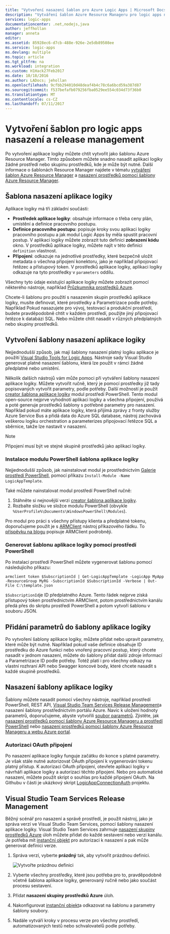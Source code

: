 ```yaml
---
title: "Vytvoření nasazení šablon pro Azure Logic Apps | Microsoft Docs"
description: "Vytváření šablon Azure Resource Manageru pro logic apps nasazení a release management"
services: logic-apps
documentationcenter: .net,nodejs,java
author: jeffhollan
manager: anneta
editor: 
ms.assetid: 85928ec6-d7cb-488e-926e-2e5db89508ee
ms.service: logic-apps
ms.devlang: multiple
ms.topic: article
ms.tgt_pltfrm: na
ms.workload: integration
ms.custom: H1Hack27Feb2017
ms.date: 10/18/2016
ms.author: LADocs; jehollan
ms.openlocfilehash: 9cfbb294010d48deaf4b4c78c6a6bcd59a387d87
ms.sourcegitcommit: f537befafb079256fba0529ee554c034d73f36b0
ms.translationtype: MT
ms.contentlocale: cs-CZ
ms.lasthandoff: 07/11/2017
---
```

# <a name="create-templates-for-logic-apps-deployment-and-release-management"></a>Vytvoření šablon pro logic apps nasazení a release management

Po vytvoření aplikace logiky můžete chtít vytvořit jako šablonu Azure Resource Manager.
Tímto způsobem můžete snadno nasadit aplikaci logiky žádné prostředí nebo skupinu prostředků, kde je může být nutné.
Další informace o šablonách Resource Manager najdete v tématu [vytváření šablon Azure Resource Manager](../azure-resource-manager/resource-group-authoring-templates.md) a [nasazení prostředků pomocí šablony Azure Resource Manager](../azure-resource-manager/resource-group-template-deploy.md).

## <a name="logic-app-deployment-template"></a>Šablona nasazení aplikace logiky

Aplikace logiky má tři základní součásti:

* **Prostředek aplikace logiky**: obsahuje informace o třeba ceny plán, umístění a definice pracovního postupu.
* **Definice pracovního postupu**: popisuje kroky svou aplikaci logiky pracovního postupu a jak modul Logic Apps by měla spustit pracovní postup.
V aplikaci logiky můžete zobrazit tuto definici **zobrazení kódu** okno.
V prostředků aplikace logiky, můžete najít v této definici `definition` vlastnost.
* **Připojení**: odkazuje na jednotlivé prostředky, které bezpečně uložit metadata o všechna připojení konektoru, jako je například připojovací řetězec a přístupový token.
V prostředků aplikace logiky, aplikaci logiky odkazuje na tyto prostředky v `parameters` oddílu.

Všechny tyto údaje existující aplikace logiky můžete zobrazit pomocí některého nástroje, například [Průzkumníka prostředků Azure](http://resources.azure.com).

Chcete-li šablonu pro použití s nasazením skupin prostředků aplikace logiky, musíte definovat, které prostředky a Parametrizace podle potřeby.
Například Pokud nasazujete pro vývoj, testovací a produkční prostředí, budete pravděpodobně chtít v každém prostředí, použijte jiný připojovací řetězce k databázi SQL.
Nebo můžete chtít nasadit v různých předplatných nebo skupiny prostředků.  

## <a name="create-a-logic-app-deployment-template"></a>Vytvoření šablony nasazení aplikace logiky

Nejjednodušší způsob, jak mají šablony nasazení platný logiku aplikace je použití [Visual Studio Tools for Logic Apps](logic-apps-deploy-from-vs.md).
Nástroje sady Visual Studio generovat platné nasazení šablonu, která lze použít v rámci žádné předplatné nebo umístění.

Několik dalších nástrojů vám může pomoci při vytváření šablony nasazení aplikace logiky.
Můžete vytvořit ručně, který je pomocí prostředky již tady popisovaných vytvořit parametry, podle potřeby.
Další možností je použít [creator šablona aplikace logiky](https://github.com/jeffhollan/LogicAppTemplateCreator) modul prostředí PowerShell. Tento modul open-source nejprve vyhodnotí aplikaci logiky a všechna připojení, používá a poté generuje prostředků šablony s potřebné parametry pro nasazení.
Například pokud máte aplikace logiky, která přijímá zprávy z fronty služby Azure Service Bus a přidá data do Azure SQL database, nástroj zachovává veškerou logiku orchestration a parameterizes připojovací řetězce SQL a sběrnice, takže lze nastavit v nasazení.

> [!NOTE]
> Připojení musí být ve stejné skupině prostředků jako aplikaci logiky.
>
>

### <a name="install-the-logic-app-template-powershell-module"></a>Instalace modulu PowerShell šablona aplikace logiky
Nejjednodušší způsob, jak nainstalovat modul je prostřednictvím [Galerie prostředí PowerShell](https://www.powershellgallery.com/packages/LogicAppTemplate/0.1), pomocí příkazu `Install-Module -Name LogicAppTemplate`.  

Také můžete nainstalovat modul prostředí PowerShell ručně:

1. Stáhněte si nejnovější verzi [creator šablona aplikace logiky](https://github.com/jeffhollan/LogicAppTemplateCreator/releases).  
2. Rozbalte složku ve složce modulu PowerShell (obvykle `%UserProfile%\Documents\WindowsPowerShell\Modules`).

Pro modul pro práci s všechny přístupy klienta a předplatné tokenu, doporučujeme použít je s [ARMClient](https://github.com/projectkudu/ARMClient) nástroj příkazového řádku.  To [příspěvku na blogu](http://blog.davidebbo.com/2015/01/azure-resource-manager-client.html) popisuje ARMClient podrobněji.

### <a name="generate-a-logic-app-template-by-using-powershell"></a>Generovat šablonu aplikace logiky pomocí prostředí PowerShell
Po instalaci prostředí PowerShell můžete vygenerovat šablonu pomocí následujícího příkazu:

`armclient token $SubscriptionId | Get-LogicAppTemplate -LogicApp MyApp -ResourceGroup MyRG -SubscriptionId $SubscriptionId -Verbose | Out-File C:\template.json`

`$SubscriptionId`je ID předplatného Azure. Tento řádek nejprve získá přístupový token prostřednictvím ARMClient, potom prostřednictvím kanálu předá přes do skriptu prostředí PowerShell a potom vytvoří šablonu v souboru JSON.

## <a name="add-parameters-to-a-logic-app-template"></a>Přidání parametrů do šablony aplikace logiky
Po vytvoření šablony aplikace logiky, můžete přidat nebo upravit parametry, které může být nutné. Například pokud vaše definice obsahuje ID prostředku do Azure funkci nebo vnořený pracovní postup, který chcete nasadit v jednom nasazení, můžete do šablony přidat další zdroje informací a Parametrizace ID podle potřeby. Totéž platí i pro všechny odkazy na vlastní rozhraní API nebo Swagger koncové body, které chcete nasadit s každé skupině prostředků.

## <a name="deploy-a-logic-app-template"></a>Nasazení šablony aplikace logiky

Šablony můžete nasadit pomocí všechny nástroje, například prostředí PowerShell, REST API, [Visual Studio Team Services Release Management](#team-services)a nasazení šablony prostřednictvím portálu Azure.
Navíc k uložení hodnoty parametrů, doporučujeme, abyste vytvořili [soubor parametrů](../azure-resource-manager/resource-group-template-deploy.md#parameter-files).
Zjistěte, jak [nasazení prostředků pomocí šablony Azure Resource Manageru a prostředí PowerShell](../azure-resource-manager/resource-group-template-deploy.md) nebo [nasazení prostředků pomocí šablony Azure Resource Manageru a webu Azure portal](../azure-resource-manager/resource-group-template-deploy-portal.md).

### <a name="authorize-oauth-connections"></a>Autorizaci OAuth připojení

Po nasazení aplikace logiky funguje začátku do konce s platné parametry.
Je však stále nutné autorizovat OAuth připojení k vygenerování tokenu platný přístup.
K autorizaci OAuth připojení, otevřete aplikaci logiky v návrháři aplikace logiky a autorizaci těchto připojení. Nebo pro automatické nasazení, můžete použít skript o souhlas pro každé připojení OAuth.
Na Githubu v části je ukázkový skript [LogicAppConnectionAuth](https://github.com/logicappsio/LogicAppConnectionAuth) projektu.

<a name="team-services"></a>
## <a name="visual-studio-team-services-release-management"></a>Visual Studio Team Services Release Management

Běžný scénář pro nasazení a správě prostředí, je použít nástroj, jako je správa verzí ve Visual Studio Team Services, pomocí šablony nasazení aplikace logiky. Visual Studio Team Services zahrnuje [nasazení skupiny prostředků Azure](https://github.com/Microsoft/vsts-tasks/tree/master/Tasks/DeployAzureResourceGroup) úloh můžete přidat do každé sestavení nebo verzi kanálu. Je potřeba mít [instanční objekt](https://blogs.msdn.microsoft.com/visualstudioalm/2015/10/04/automating-azure-resource-group-deployment-using-a-service-principal-in-visual-studio-online-buildrelease-management/) pro autorizaci k nasazení a pak může generovat definici verze.

1. Správa verzí, vyberte **prázdný** tak, aby vytvořit prázdnou definici.

    ![Vytvořte prázdnou definici][1]

2. Vyberte všechny prostředky, které jsou potřeba pro to, pravděpodobně včetně šablona aplikace logiky, generovaný ručně nebo jako součást procesu sestavení.
3. Přidat **nasazení skupiny prostředků Azure** úloh.
4. Nakonfigurovat [instanční objekt](https://blogs.msdn.microsoft.com/visualstudioalm/2015/10/04/automating-azure-resource-group-deployment-using-a-service-principal-in-visual-studio-online-buildrelease-management/)a odkazovat na šablonu a parametry šablony soubory.
5. Nadále vytváří kroky v procesu verze pro všechny prostředí, automatizovaných testů nebo schvalovatelů podle potřeby.

<!-- Image References -->
[1]: ./media/logic-apps-create-deploy-template/emptyreleasedefinition.png

